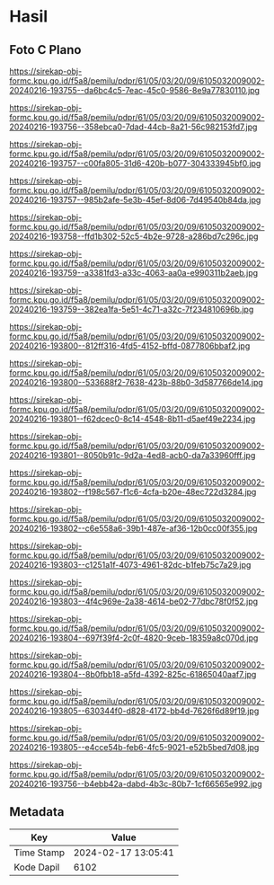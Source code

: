 # Hasil

## Foto C Plano

https://sirekap-obj-formc.kpu.go.id/f5a8/pemilu/pdpr/61/05/03/20/09/6105032009002-20240216-193755--da6bc4c5-7eac-45c0-9586-8e9a77830110.jpg

https://sirekap-obj-formc.kpu.go.id/f5a8/pemilu/pdpr/61/05/03/20/09/6105032009002-20240216-193756--358ebca0-7dad-44cb-8a21-56c982153fd7.jpg

https://sirekap-obj-formc.kpu.go.id/f5a8/pemilu/pdpr/61/05/03/20/09/6105032009002-20240216-193757--c00fa805-31d6-420b-b077-304333945bf0.jpg

https://sirekap-obj-formc.kpu.go.id/f5a8/pemilu/pdpr/61/05/03/20/09/6105032009002-20240216-193757--985b2afe-5e3b-45ef-8d06-7d49540b84da.jpg

https://sirekap-obj-formc.kpu.go.id/f5a8/pemilu/pdpr/61/05/03/20/09/6105032009002-20240216-193758--ffd1b302-52c5-4b2e-9728-a286bd7c296c.jpg

https://sirekap-obj-formc.kpu.go.id/f5a8/pemilu/pdpr/61/05/03/20/09/6105032009002-20240216-193759--a3381fd3-a33c-4063-aa0a-e990311b2aeb.jpg

https://sirekap-obj-formc.kpu.go.id/f5a8/pemilu/pdpr/61/05/03/20/09/6105032009002-20240216-193759--382ea1fa-5e51-4c71-a32c-7f234810696b.jpg

https://sirekap-obj-formc.kpu.go.id/f5a8/pemilu/pdpr/61/05/03/20/09/6105032009002-20240216-193800--812ff316-4fd5-4152-bffd-0877806bbaf2.jpg

https://sirekap-obj-formc.kpu.go.id/f5a8/pemilu/pdpr/61/05/03/20/09/6105032009002-20240216-193800--533688f2-7638-423b-88b0-3d587766de14.jpg

https://sirekap-obj-formc.kpu.go.id/f5a8/pemilu/pdpr/61/05/03/20/09/6105032009002-20240216-193801--f62dcec0-8c14-4548-8b11-d5aef49e2234.jpg

https://sirekap-obj-formc.kpu.go.id/f5a8/pemilu/pdpr/61/05/03/20/09/6105032009002-20240216-193801--8050b91c-9d2a-4ed8-acb0-da7a33960fff.jpg

https://sirekap-obj-formc.kpu.go.id/f5a8/pemilu/pdpr/61/05/03/20/09/6105032009002-20240216-193802--f198c567-f1c6-4cfa-b20e-48ec722d3284.jpg

https://sirekap-obj-formc.kpu.go.id/f5a8/pemilu/pdpr/61/05/03/20/09/6105032009002-20240216-193802--c6e558a6-39b1-487e-af36-12b0cc00f355.jpg

https://sirekap-obj-formc.kpu.go.id/f5a8/pemilu/pdpr/61/05/03/20/09/6105032009002-20240216-193803--c1251a1f-4073-4961-82dc-b1feb75c7a29.jpg

https://sirekap-obj-formc.kpu.go.id/f5a8/pemilu/pdpr/61/05/03/20/09/6105032009002-20240216-193803--4f4c969e-2a38-4614-be02-77dbc78f0f52.jpg

https://sirekap-obj-formc.kpu.go.id/f5a8/pemilu/pdpr/61/05/03/20/09/6105032009002-20240216-193804--697f39f4-2c0f-4820-9ceb-18359a8c070d.jpg

https://sirekap-obj-formc.kpu.go.id/f5a8/pemilu/pdpr/61/05/03/20/09/6105032009002-20240216-193804--8b0fbb18-a5fd-4392-825c-61865040aaf7.jpg

https://sirekap-obj-formc.kpu.go.id/f5a8/pemilu/pdpr/61/05/03/20/09/6105032009002-20240216-193805--630344f0-d828-4172-bb4d-7626f6d89f19.jpg

https://sirekap-obj-formc.kpu.go.id/f5a8/pemilu/pdpr/61/05/03/20/09/6105032009002-20240216-193805--e4cce54b-feb6-4fc5-9021-e52b5bed7d08.jpg

https://sirekap-obj-formc.kpu.go.id/f5a8/pemilu/pdpr/61/05/03/20/09/6105032009002-20240216-193756--b4ebb42a-dabd-4b3c-80b7-1cf66565e992.jpg


## Metadata

| Key        | Value               |
| ---------- | ------------------- |
| Time Stamp | 2024-02-17 13:05:41 |
| Kode Dapil | 6102                |



